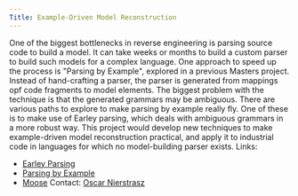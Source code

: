 ```yaml
---
Title: Example-Driven Model Reconstruction
---
```


One of the biggest bottlenecks in reverse engineering is parsing source code to build a model. It can take weeks or months to build a custom parser to build such models for a complex language. One approach to speed up the process is "Parsing by Example", explored in a previous Masters project. Instead of hand-crafting a parser, the parser is generated from mappings opf code fragments to model elements. The biggest problem with the technique is that the generated grammars may be ambiguous. There are various paths to explore to make parsing by example really fly. One of these is to make use of Earley parsing, which deals with ambiguous grammars in a more robust way. This project would develop new techniques to make example-driven model reconstruction practical, and apply it to industrial code in languages for which no model-building parser exists.
Links:

-  [Earley Parsing](%base_url%/scgbib)
-  [Parsing by Example](%base_url%/scgbib)
-  [Moose](http://moose.unibe.ch/)
Contact: [Oscar Nierstrasz](%base_url%/staff/oscar)
